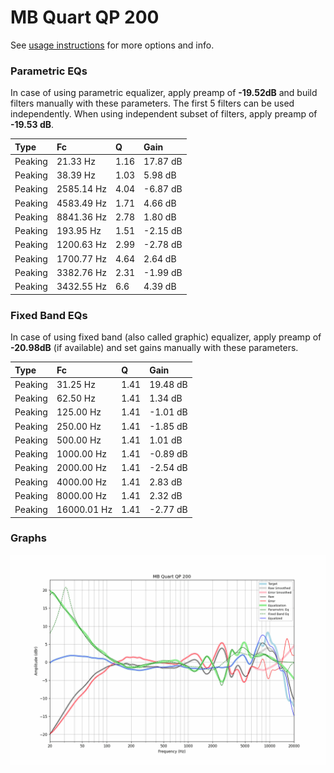 # MB Quart QP 200
See [usage instructions](https://github.com/jaakkopasanen/AutoEq#usage) for more options and info.

### Parametric EQs
In case of using parametric equalizer, apply preamp of **-19.52dB** and build filters manually
with these parameters. The first 5 filters can be used independently.
When using independent subset of filters, apply preamp of **-19.53 dB**.

| Type    | Fc         |    Q | Gain     |
|:--------|:-----------|:-----|:---------|
| Peaking | 21.33 Hz   | 1.16 | 17.87 dB |
| Peaking | 38.39 Hz   | 1.03 | 5.98 dB  |
| Peaking | 2585.14 Hz | 4.04 | -6.87 dB |
| Peaking | 4583.49 Hz | 1.71 | 4.66 dB  |
| Peaking | 8841.36 Hz | 2.78 | 1.80 dB  |
| Peaking | 193.95 Hz  | 1.51 | -2.15 dB |
| Peaking | 1200.63 Hz | 2.99 | -2.78 dB |
| Peaking | 1700.77 Hz | 4.64 | 2.64 dB  |
| Peaking | 3382.76 Hz | 2.31 | -1.99 dB |
| Peaking | 3432.55 Hz | 6.6  | 4.39 dB  |

### Fixed Band EQs
In case of using fixed band (also called graphic) equalizer, apply preamp of **-20.98dB**
(if available) and set gains manually with these parameters.

| Type    | Fc          |    Q | Gain     |
|:--------|:------------|:-----|:---------|
| Peaking | 31.25 Hz    | 1.41 | 19.48 dB |
| Peaking | 62.50 Hz    | 1.41 | 1.34 dB  |
| Peaking | 125.00 Hz   | 1.41 | -1.01 dB |
| Peaking | 250.00 Hz   | 1.41 | -1.85 dB |
| Peaking | 500.00 Hz   | 1.41 | 1.01 dB  |
| Peaking | 1000.00 Hz  | 1.41 | -0.89 dB |
| Peaking | 2000.00 Hz  | 1.41 | -2.54 dB |
| Peaking | 4000.00 Hz  | 1.41 | 2.83 dB  |
| Peaking | 8000.00 Hz  | 1.41 | 2.32 dB  |
| Peaking | 16000.01 Hz | 1.41 | -2.77 dB |

### Graphs
![](./MB%20Quart%20QP%20200.png)